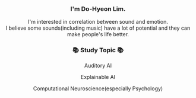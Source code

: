<div align="center">
<h3>I'm Do-Hyeon Lim.</h3>
<p>I'm interested in correlation between sound and emotion.<br>I believe some sounds(including music) have a lot of potential and they can make people's life better.</p>


<h3>📚 Study Topic 📚</h3>
<p>Auditory AI</p>
<p>Explainable AI</p>
<p>Computational Neuroscience(especially Psychology)</p>
